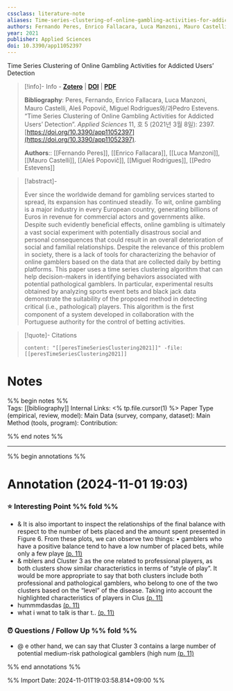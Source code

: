```yaml
---
cssclass: literature-note
aliases: Time-series-clustering-of-online-gambling-activities-for-addicted-users’-detection
authors: Fernando Peres, Enrico Fallacara, Luca Manzoni, Mauro Castelli, Aleš Popovič, Miguel Rodrigues, Pedro Estevens 
year: 2021
publisher: Applied Sciences
doi: 10.3390/app11052397
---
```

Time Series Clustering of Online Gambling Activities for Addicted Users’ Detection

> [!info]- Info - [**Zotero**](zotero://select/library/items/XS7TF4SX) | [**DOI**](https://doi.org/10.3390/app11052397) | [**PDF**](file:////Users/user/Zotero/storage/YAZGJURA/Peres%20등%20-%202021%20-%20Time%20Series%20Clustering%20of%20Online%20Gambling%20Activities%20for%20Addicted%20Users’%20Detection.pdf)
>
> **Bibliography**: Peres, Fernando, Enrico Fallacara, Luca Manzoni, Mauro Castelli, Aleš Popovič, Miguel Rodrigues와/과Pedro Estevens. “Time Series Clustering of Online Gambling Activities for Addicted Users’ Detection”. _Applied Sciences_ 11, 호 5 (2021년 3월 8일): 2397. [https://doi.org/10.3390/app11052397](https://doi.org/10.3390/app11052397).
> 
> **Authors**::  [[Fernando Peres]],  [[Enrico Fallacara]],  [[Luca Manzoni]],  [[Mauro Castelli]],  [[Aleš Popovič]],  [[Miguel Rodrigues]],  [[Pedro Estevens]]
> 

> [!abstract]-
> 
> Ever since the worldwide demand for gambling services started to spread, its expansion has continued steadily. To wit, online gambling is a major industry in every European country, generating billions of Euros in revenue for commercial actors and governments alike. Despite such evidently beneﬁcial effects, online gambling is ultimately a vast social experiment with potentially disastrous social and personal consequences that could result in an overall deterioration of social and familial relationships. Despite the relevance of this problem in society, there is a lack of tools for characterizing the behavior of online gamblers based on the data that are collected daily by betting platforms. This paper uses a time series clustering algorithm that can help decision-makers in identifying behaviors associated with potential pathological gamblers. In particular, experimental results obtained by analyzing sports event bets and black jack data demonstrate the suitability of the proposed method in detecting critical (i.e., pathological) players. This algorithm is the ﬁrst component of a system developed in collaboration with the Portuguese authority for the control of betting activities.
> 

> [!quote]- Citations
> 
> ```query
> content: "[[peresTimeSeriesClustering2021]]" -file:[[peresTimeSeriesClustering2021]]
> ```

# Notes
%% begin notes %%  
Tags: [[bibliography]]
Internal Links: <% tp.file.cursor(1) %>
Paper Type (empirical, review, model): 
Main Data (survey, company, dataset):
Main Method (tools, program):
Contribution: 


%% end notes %%

---
%% begin annotations %%

# Annotation (2024-11-01 19:03)

### ⭐ Interesting Point %% fold %%

- & It is also important to inspect the relationships of the final balance with respect to the number of bets placed and the amount spent presented in Figure 6. From these plots, we can observe two things:  • gamblers who have a positive balance tend to have a low number of placed bets, while only a few playe [(p. 11)](zotero://open-pdf/library/items/YAZGJURA?page=11&annotation=N3DVZHP7) 
- & mblers and Cluster 3 as the one related to professional players, as both clusters show similar characteristics in terms of “style of play”. It would be more appropriate to say that both clusters include both professional and pathological gamblers, who belong to one of the two clusters based on the “level” of the disease. Taking into account the highlighted characteristics of players in Clus [(p. 11)](zotero://open-pdf/library/items/YAZGJURA?page=11&annotation=RSNDN6AM) 
- hummmdasdas  [(p. 11)](zotero://open-pdf/library/items/YAZGJURA?page=11&annotation=TKARH7B4)
- what i wnat to talk is thar t..  [(p. 11)](zotero://open-pdf/library/items/YAZGJURA?page=11&annotation=QW7AB5CM)

### ⏰ Questions / Follow Up %% fold %%

- @ e other hand, we can say that Cluster 3 contains a large number of potential medium-risk pathological gamblers (high num [(p. 11)](zotero://open-pdf/library/items/YAZGJURA?page=11&annotation=N4TEWINQ) 


%% end annotations %%

%% Import Date: 2024-11-01T19:03:58.814+09:00 %%
